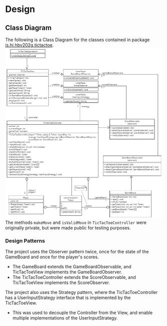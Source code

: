 # Design

## Class Diagram
The following is a Class Diagram for the classes contained in package [is.hi.hbv202g.tictactoe](../../main/java/is/hi/hbv202g/tictactoe).
![Class Diagram for project](Design.png)
The methods `makeMove` and `isValidMove` in `TicTacToeController` were originally private, but were made public for testing purposes.

### Design Patterns
The project uses the Observer pattern twice, once for the state of the GameBoard and once for the player's scores.
 * The GameBoard extends the GameBoardObservable, and TicTacToeView implements the GameBoardObserver.
 * The TicTacToeController extends the ScoreObservable, and TicTacToeView implements the ScoreObserver.

The project also uses the Strategy pattern, where the TicTacToeController has a UserInputStrategy interface that is implemented by the TicTacToeView.
* This was used to decouple the Controller from the View, and enable multiple implementations of the UserInputStrategy.